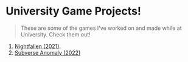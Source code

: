 # **University Game Projects!**

> These are some of the games I've worked on and made while at University. Check them out!
1. [Nightfallen (2021)](https://lemurkolachnik.github.io/Nightfallen/final_build_public/NightfallenFinal).  
2. [Subverse Anomaly (2022)]()

